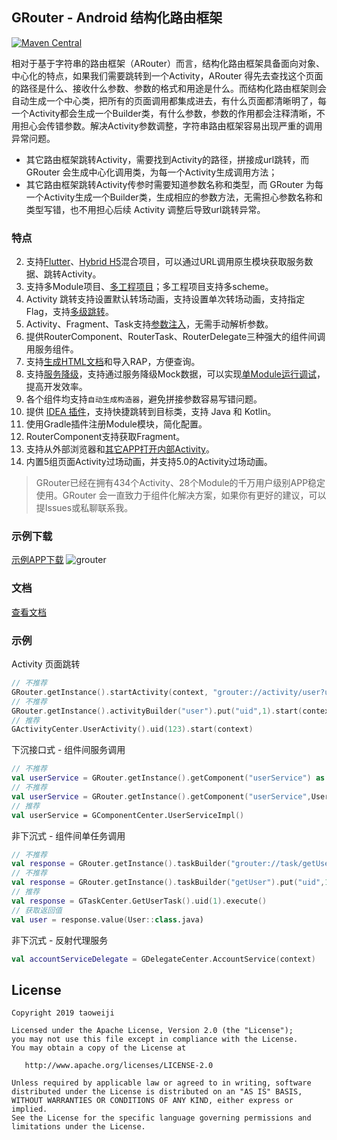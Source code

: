 ## GRouter - Android 结构化路由框架

[![Maven Central](https://img.shields.io/maven-central/v/io.github.taoweiji.grouter/grouter)](https://search.maven.org/search?q=io.github.taoweiji.grouter)

相对于基于字符串的路由框架（ARouter）而言，结构化路由框架具备面向对象、中心化的特点，如果我们需要跳转到一个Activity，ARouter 得先去查找这个页面的路径是什么、接收什么参数、参数的格式和用途是什么。而结构化路由框架则会自动生成一个中心类，把所有的页面调用都集成进去，有什么页面都清晰明了，每一个Activity都会生成一个Builder类，有什么参数，参数的作用都会注释清晰，不用担心会传错参数。解决Activity参数调整，字符串路由框架容易出现严重的调用异常问题。


- 其它路由框架跳转Activity，需要找到Activity的路径，拼接成url跳转，而 GRouter 会生成中心化调用类，为每一个Activity生成调用方法；
- 其它路由框架跳转Activity传参时需要知道参数名称和类型，而 GRouter 为每一个Activity生成一个Builder类，生成相应的参数方法，无需担心参数名称和类型写错，也不用担心后续 Activity 调整后导致url跳转异常。


### 特点

2. 支持[Flutter](https://github.com/taoweiji/grouter-android/wiki/支持多工程项目&混合工程#flutter)、[Hybrid H5](https://github.com/taoweiji/grouter-android/wiki/支持多工程项目&混合工程#hybrid-h5)混合项目，可以通过URL调用原生模块获取服务数据、跳转Activity。
3. 支持多Module项目、[多工程项目](https://github.com/taoweiji/grouter-android/wiki/支持多工程项目&混合工程)；多工程项目支持多scheme。
4. Activity 跳转支持设置默认转场动画，支持设置单次转场动画，支持指定 Flag，支持[多级跳转](https://github.com/taoweiji/grouter-android/wiki/RouterActivity-详解#多级跳转)。
5. Activity、Fragment、Task支持[参数注入](https://github.com/taoweiji/grouter-android/wiki)，无需手动解析参数。
6. 提供RouterComponent、RouterTask、RouterDelegate三种强大的组件间调用服务组件。
7. 支持[生成HTML文档](https://github.com/taoweiji/grouter-android/wiki)和导入RAP，方便查询。
8. 支持[服务降级](https://github.com/taoweiji/grouter-android/wiki/服务降级)，支持通过服务降级Mock数据，可以实现[单Module运行调试](https://github.com/taoweiji/grouter-android/wiki/RouterComponent-详解#服务降级)，提高开发效率。
9. 各个组件均支持`自动生成构造器`，避免拼接参数容易写错问题。
10. 提供 [IDEA 插件](https://github.com/taoweiji/grouter-android/wiki#IDEA插件)，支持快捷跳转到目标类，支持 Java 和 Kotlin。
11. 使用Gradle插件注册Module模块，简化配置。
13. RouterComponent支持获取Fragment。
14. 支持从外部浏览器和[其它APP打开内部Activity](https://github.com/taoweiji/grouter-android/wiki/RouterActivity-详解#支持外部app浏览器打开内部-activity)。
15. 内置5组页面Activity过场动画，并支持5.0的Activity过场动画。

> GRouter已经在拥有434个Activity、28个Module的千万用户级别APP稳定使用。GRouter 会一直致力于组件化解决方案，如果你有更好的建议，可以提Issues或私聊联系我。


### 示例下载
[示例APP下载](https://github.com/taoweiji/grouter-android/releases/download/1.2.2/app-release.apk)
![grouter](https://user-images.githubusercontent.com/3044176/132285526-dbf7f8bc-a2f5-4454-a4f5-dd0202f8dabb.png)

### 文档

[查看文档](https://github.com/taoweiji/grouter-android/wiki)


### 示例
Activity 页面跳转

```kotlin
// 不推荐
GRouter.getInstance().startActivity(context, "grouter://activity/user?uid=1")
// 不推荐
GRouter.getInstance().activityBuilder("user").put("uid",1).start(context)
// 推荐
GActivityCenter.UserActivity().uid(123).start(context)
```

下沉接口式 - 组件间服务调用

```kotlin
// 不推荐
val userService = GRouter.getInstance().getComponent("userService") as UserService
// 不推荐
val userService = GRouter.getInstance().getComponent("userService",UserService::class.java)
// 推荐
val userService = GComponentCenter.UserServiceImpl()
```

非下沉式 - 组件间单任务调用

```kotlin
// 不推荐
val response = GRouter.getInstance().taskBuilder("grouter://task/getUser?uid=1").execute()
// 不推荐
val response = GRouter.getInstance().taskBuilder("getUser").put("uid",1).execute()
// 推荐
val response = GTaskCenter.GetUserTask().uid(1).execute()
// 获取返回值
val user = response.value(User::class.java)
```

非下沉式 - 反射代理服务

```kotlin
val accountServiceDelegate = GDelegateCenter.AccountService(context)
```







## License

    Copyright 2019 taoweiji
    
    Licensed under the Apache License, Version 2.0 (the "License");
    you may not use this file except in compliance with the License.
    You may obtain a copy of the License at
    
       http://www.apache.org/licenses/LICENSE-2.0
    
    Unless required by applicable law or agreed to in writing, software
    distributed under the License is distributed on an "AS IS" BASIS,
    WITHOUT WARRANTIES OR CONDITIONS OF ANY KIND, either express or implied.
    See the License for the specific language governing permissions and
    limitations under the License.

